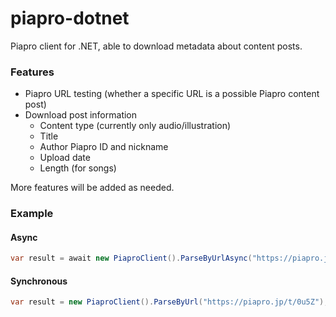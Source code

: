 piapro-dotnet
=============

Piapro client for .NET, able to download metadata about content posts.

### Features
* Piapro URL testing (whether a specific URL is a possible Piapro content post)
* Download post information
  * Content type (currently only audio/illustration)
  * Title
  * Author Piapro ID and nickname
  * Upload date
  * Length (for songs)

More features will be added as needed.

### Example

#### Async

```csharp
var result = await new PiaproClient().ParseByUrlAsync("https://piapro.jp/t/0u5Z");
```

#### Synchronous

```csharp
var result = new PiaproClient().ParseByUrl("https://piapro.jp/t/0u5Z");
```